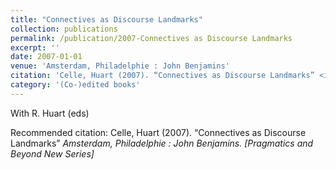 ```yaml
---
title: "Connectives as Discourse Landmarks"
collection: publications
permalink: /publication/2007-Connectives as Discourse Landmarks
excerpt: ''
date: 2007-01-01
venue: 'Amsterdam, Philadelphie : John Benjamins'
citation: 'Celle, Huart (2007). “Connectives as Discourse Landmarks” <i>Amsterdam, Philadelphie : John Benjamins. [Pragmatics and Beyond New Series]</i>'
category: '(Co-)edited books'
---
```

With R. Huart (eds)

Recommended citation: Celle, Huart (2007). “Connectives as Discourse Landmarks” <i>Amsterdam, Philadelphie : John Benjamins. [Pragmatics and Beyond New Series]</i>